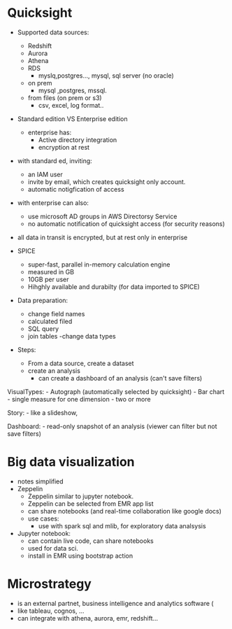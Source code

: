 # Quicksight
- Supported data sources:
    - Redshift
    - Aurora
    - Athena
    - RDS
        - myslq,postgres..., mysql, sql server (no oracle)
    - on prem
        - mysql ,postgres, mssql.
    - from files (on prem or s3)
        - csv, excel, log format..

- Standard edition VS Enterprise edition
    - enterprise has:
        - Active directory integration
        - encryption at rest

- with standard ed, inviting:
    - an IAM user
    - invite by email, which creates quicksight only account.
    - automatic notigfication of access
- with enterprise can also:
    - use microsoft AD groups in AWS Directorsy Service
    - no automatic notification of quicksight access (for security reasons)
- all data in transit is encrypted, but at rest only in enterprise
- SPICE
    - super-fast, parallel in-memory calculation engine
    - measured in GB
    - 10GB per user
    - Hihghly available and durabilty (for data imported to SPICE)
- Data preparation:
    - change field names
    - calculated filed
    - SQL query
    - join tables
    -change data types
- Steps:
    - From a data source, create a dataset
    - create an analysis
        - can create a dashboard of an analysis (can't save filters)

VisualTypes:
    - Autograph (automatically selected by quicksight)
    - Bar chart 
        - single measure for one dimension
        - two or more    

Story:
    - like a slideshow,   

Dashboard:
    - read-only snapshot of an analysis (viewer can filter but not save filters)


# Big data visualization
- notes simplified
- Zeppelin
    - Zeppelin similar to jupyter notebook.
    - Zeppelin can be selected from EMR app list
    - can share notebooks (and real-time collaboration like google docs)
    - use cases:
        - use with spark sql and mlib, for exploratory data analsysis
- Jupyter notebook:
    - can contain live code, can share notebooks
    - used for data sci.
    - install in EMR using bootstrap action

# Microstrategy
- is an external partnet, business intelligence and analytics software (
- like tableau, cognos, ...
- can integrate with athena, aurora, emr, redshift...
